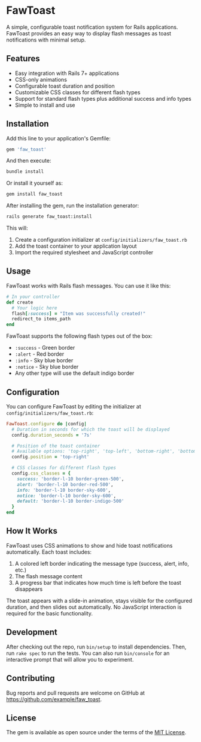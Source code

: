 # FawToast

A simple, configurable toast notification system for Rails applications. FawToast provides an easy way to display flash messages as toast notifications with minimal setup.

## Features

- Easy integration with Rails 7+ applications
- CSS-only animations
- Configurable toast duration and position
- Customizable CSS classes for different flash types
- Support for standard flash types plus additional success and info types
- Simple to install and use

## Installation

Add this line to your application's Gemfile:

```ruby
gem 'faw_toast'
```

And then execute:

```bash
bundle install
```

Or install it yourself as:

```bash
gem install faw_toast
```

After installing the gem, run the installation generator:

```bash
rails generate faw_toast:install
```

This will:
1. Create a configuration initializer at `config/initializers/faw_toast.rb`
2. Add the toast container to your application layout
3. Import the required stylesheet and JavaScript controller

## Usage

FawToast works with Rails flash messages. You can use it like this:

```ruby
# In your controller
def create
  # Your logic here
  flash[:success] = "Item was successfully created!"
  redirect_to items_path
end
```

FawToast supports the following flash types out of the box:
- `:success` - Green border
- `:alert` - Red border
- `:info` - Sky blue border
- `:notice` - Sky blue border
- Any other type will use the default indigo border

## Configuration

You can configure FawToast by editing the initializer at `config/initializers/faw_toast.rb`:

```ruby
FawToast.configure do |config|
  # Duration in seconds for which the toast will be displayed
  config.duration_seconds = '7s'

  # Position of the toast container
  # Available options: 'top-right', 'top-left', 'bottom-right', 'bottom-left', 'top-center', 'bottom-center'
  config.position = 'top-right'

  # CSS classes for different flash types
  config.css_classes = {
    success: 'border-l-10 border-green-500',
    alert: 'border-l-10 border-red-500',
    info: 'border-l-10 border-sky-600',
    notice: 'border-l-10 border-sky-600',
    default: 'border-l-10 border-indigo-500'
  }
end
```

## How It Works

FawToast uses CSS animations to show and hide toast notifications automatically. Each toast includes:

1. A colored left border indicating the message type (success, alert, info, etc.)
2. The flash message content
3. A progress bar that indicates how much time is left before the toast disappears

The toast appears with a slide-in animation, stays visible for the configured duration, and then slides out automatically. No JavaScript interaction is required for the basic functionality.

## Development

After checking out the repo, run `bin/setup` to install dependencies. Then, run `rake spec` to run the tests. You can also run `bin/console` for an interactive prompt that will allow you to experiment.

## Contributing

Bug reports and pull requests are welcome on GitHub at https://github.com/example/faw_toast.

## License

The gem is available as open source under the terms of the [MIT License](https://opensource.org/licenses/MIT).
